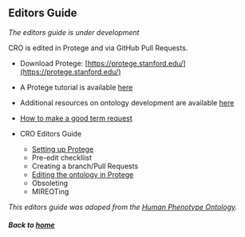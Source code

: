 ---
---

## Editors Guide

_The editors guide is under development_

CRO is edited in Protege and via GitHub Pull Requests.
- Download Protege: [https://protege.stanford.edu/](https://protege.stanford.edu/)  
- A Protege tutorial is available [here](https://ontology101tutorial.readthedocs.io/en/latest/)  
- Additional resources on ontology development are available [here](https://tislab.org/ontologyResources.html)

- [How to make a good term request](editorsguide/howtomakeatermrequest.md)
- CRO Editors Guide
  - [Setting up Protege](editorsguide/settingup.md)
  - Pre-edit checkliist
  - Creating a branch/Pull Requests
  - [Editing the ontology in Protege](editorsguide/CROeditorsguide.md)
  - Obsoleting
  - MIREOTing

_This editors guide was adoped from the [Human Phenotype Ontology](https://github.com/obophenotype/human-phenotype-ontology/wiki)._

##### Back to [home](https://data2health.github.io/contributor-role-ontology/)
